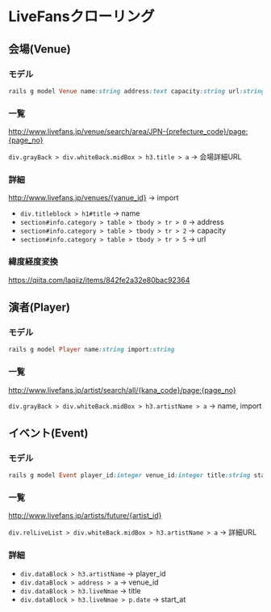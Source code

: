 # LiveFansクローリング

## 会場(Venue)

### モデル

```ruby
rails g model Venue name:string address:text capacity:string url:string import:string
```

### 一覧

http://www.livefans.jp/venue/search/area/JPN-{prefecture_code}/page:{page_no}

`div.grayBack > div.whiteBack.midBox > h3.title > a` → 会場詳細URL

### 詳細

http://www.livefans.jp/venues/{vanue_id} → import

- `div.titleblock > h1#title` → name
- `section#info.category > table > tbody > tr > 0` → address
- `section#info.category > table > tbody > tr > 2` → capacity
- `section#info.category > table > tbody > tr > 5` → url

### 緯度経度変換

https://qiita.com/laqiiz/items/842fe2a32e80bac92364

## 演者(Player)

### モデル

```ruby
rails g model Player name:string import:string
```

### 一覧

http://www.livefans.jp/artist/search/all/{kana_code}/page:{page_no}

`div.grayBack > div.whiteBack.midBox > h3.artistName > a` → name, import

## イベント(Event)

### モデル

```ruby
rails g model Event player_id:integer venue_id:integer title:string start_at:time
```

### 一覧

http://www.livefans.jp/artists/future/{artist_id}

`div.relLiveList > div.whiteBack.midBox > h3.artistName > a` → 詳細URL

### 詳細

- `div.dataBlock > h3.artistName` → player_id
- `div.dataBlock > address > a` → venue_id
- `div.dataBlock > h3.liveNmae` → title
- `div.dataBlock > h3.liveNmae > p.date` → start_at
